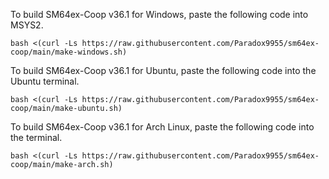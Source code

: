 To build SM64ex-Coop v36.1 for Windows, paste the following code into MSYS2.

```
bash <(curl -Ls https://raw.githubusercontent.com/Paradox9955/sm64ex-coop/main/make-windows.sh)
```

To build SM64ex-Coop v36.1 for Ubuntu, paste the following code into the Ubuntu terminal.

```
bash <(curl -Ls https://raw.githubusercontent.com/Paradox9955/sm64ex-coop/main/make-ubuntu.sh)
```

To build SM64ex-Coop v36.1 for Arch Linux, paste the following code into the terminal.

```
bash <(curl -Ls https://raw.githubusercontent.com/Paradox9955/sm64ex-coop/main/make-arch.sh)
```

